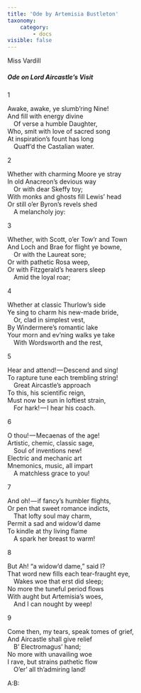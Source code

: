 ```yaml
---
title: 'Ode by Artemisia Bustleton'
taxonomy:
    category:
        - docs
visible: false
---
```


<div class="author">Miss Vardill</div>

##### Ode on Lord Aircastle’s Visit  

1

Awake, awake, ye slumb’ring Nine!  
And fill with energy divine  
&emsp;Of verse a humble Daughter,  
Who, smit with love of sacred song  
At inspiration’s fount has long  
&emsp;Quaff’d the Castalian water.

2

Whether with charming Moore ye stray  
In old Anacreon’s devious way  
&emsp;Or with dear Skeffy toy;  
With monks and ghosts fill Lewis’ head  
Or still o’er Byron’s revels shed  
&emsp;A melancholy joy:  

3

Whether, with Scott, o’er Tow’r and Town  
And Loch and Brae for flight ye bowne,  
&emsp;Or with the Laureat sore;  
Or with pathetic Rosa weep,  
Or with Fitzgerald’s hearers sleep  
&emsp;Amid the loyal roar;  

4

Whether at classic Thurlow’s side  
Ye sing to charm his new-made bride,  
&emsp;Or, clad in simplest vest,  
By Windermere’s romantic lake  
Your morn and ev’ning walks ye take  
&emsp;With Wordsworth and the rest,  

5

Hear and attend! — Descend and sing!  
To rapture tune each trembling string!  
&emsp;Great Aircastle’s approach  
To this, his scientific reign,  
Must now be sun in loftiest strain,  
&emsp;For hark! — I hear his coach.

6

O thou! — Mecaenas of the age!  
Artistic, chemic, classic sage,  
&emsp;Soul of inventions new!  
Electric and mechanic art  
Mnemonics, music, all impart  
&emsp;A matchless grace to you!

7

And oh! — if fancy’s humbler flights,  
Or pen that sweet romance indicts,  
&emsp;That lofty soul may charm,  
Permit a sad and widow’d dame  
To kindle at thy living flame  
&emsp;A spark her breast to warm!  

8

But Ah! “a widow’d dame,” said I?  
That word new fills each tear-fraught eye,  
&emsp;Wakes woe that erst did sleep;  
No more the tuneful period flows  
With aught but Artemisia’s woes,  
&emsp;And I can nought by weep!  

9

Come then, my tears, speak tomes of grief,  
And Aircastle shall give relief  
&emsp;B’ Electromagus’ hand;  
No more with unavailing woe  
I rave, but strains pathetic flow  
&emsp;O’er’ all th’admiring land!

A:B: